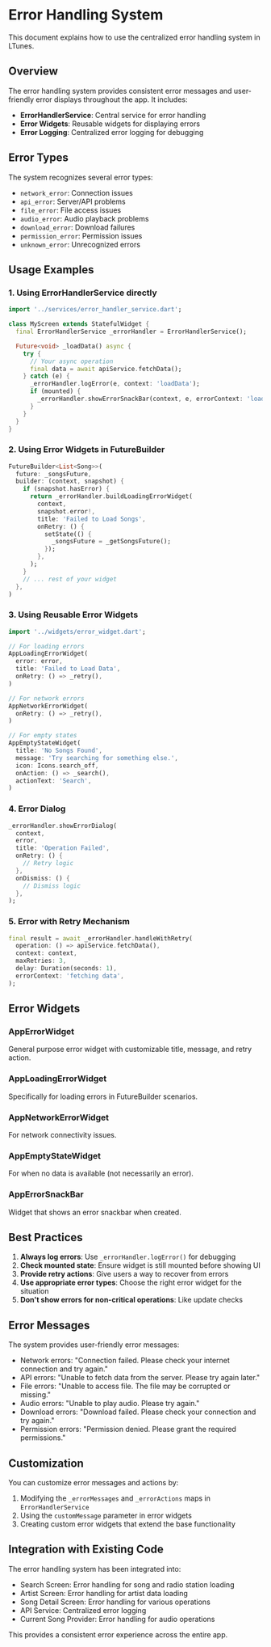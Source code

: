 # Error Handling System

This document explains how to use the centralized error handling system in LTunes.

## Overview

The error handling system provides consistent error messages and user-friendly error displays throughout the app. It includes:

- **ErrorHandlerService**: Central service for error handling
- **Error Widgets**: Reusable widgets for displaying errors
- **Error Logging**: Centralized error logging for debugging

## Error Types

The system recognizes several error types:

- `network_error`: Connection issues
- `api_error`: Server/API problems
- `file_error`: File access issues
- `audio_error`: Audio playback problems
- `download_error`: Download failures
- `permission_error`: Permission issues
- `unknown_error`: Unrecognized errors

## Usage Examples

### 1. Using ErrorHandlerService directly

```dart
import '../services/error_handler_service.dart';

class MyScreen extends StatefulWidget {
  final ErrorHandlerService _errorHandler = ErrorHandlerService();

  Future<void> _loadData() async {
    try {
      // Your async operation
      final data = await apiService.fetchData();
    } catch (e) {
      _errorHandler.logError(e, context: 'loadData');
      if (mounted) {
        _errorHandler.showErrorSnackBar(context, e, errorContext: 'loading data');
      }
    }
  }
}
```

### 2. Using Error Widgets in FutureBuilder

```dart
FutureBuilder<List<Song>>(
  future: _songsFuture,
  builder: (context, snapshot) {
    if (snapshot.hasError) {
      return _errorHandler.buildLoadingErrorWidget(
        context,
        snapshot.error!,
        title: 'Failed to Load Songs',
        onRetry: () {
          setState(() {
            _songsFuture = _getSongsFuture();
          });
        },
      );
    }
    // ... rest of your widget
  },
)
```

### 3. Using Reusable Error Widgets

```dart
import '../widgets/error_widget.dart';

// For loading errors
AppLoadingErrorWidget(
  error: error,
  title: 'Failed to Load Data',
  onRetry: () => _retry(),
)

// For network errors
AppNetworkErrorWidget(
  onRetry: () => _retry(),
)

// For empty states
AppEmptyStateWidget(
  title: 'No Songs Found',
  message: 'Try searching for something else.',
  icon: Icons.search_off,
  onAction: () => _search(),
  actionText: 'Search',
)
```

### 4. Error Dialog

```dart
_errorHandler.showErrorDialog(
  context,
  error,
  title: 'Operation Failed',
  onRetry: () {
    // Retry logic
  },
  onDismiss: () {
    // Dismiss logic
  },
);
```

### 5. Error with Retry Mechanism

```dart
final result = await _errorHandler.handleWithRetry(
  operation: () => apiService.fetchData(),
  context: context,
  maxRetries: 3,
  delay: Duration(seconds: 1),
  errorContext: 'fetching data',
);
```

## Error Widgets

### AppErrorWidget
General purpose error widget with customizable title, message, and retry action.

### AppLoadingErrorWidget
Specifically for loading errors in FutureBuilder scenarios.

### AppNetworkErrorWidget
For network connectivity issues.

### AppEmptyStateWidget
For when no data is available (not necessarily an error).

### AppErrorSnackBar
Widget that shows an error snackbar when created.

## Best Practices

1. **Always log errors**: Use `_errorHandler.logError()` for debugging
2. **Check mounted state**: Ensure widget is still mounted before showing UI
3. **Provide retry actions**: Give users a way to recover from errors
4. **Use appropriate error types**: Choose the right error widget for the situation
5. **Don't show errors for non-critical operations**: Like update checks

## Error Messages

The system provides user-friendly error messages:

- Network errors: "Connection failed. Please check your internet connection and try again."
- API errors: "Unable to fetch data from the server. Please try again later."
- File errors: "Unable to access file. The file may be corrupted or missing."
- Audio errors: "Unable to play audio. Please try again."
- Download errors: "Download failed. Please check your connection and try again."
- Permission errors: "Permission denied. Please grant the required permissions."

## Customization

You can customize error messages and actions by:

1. Modifying the `_errorMessages` and `_errorActions` maps in `ErrorHandlerService`
2. Using the `customMessage` parameter in error widgets
3. Creating custom error widgets that extend the base functionality

## Integration with Existing Code

The error handling system has been integrated into:

- Search Screen: Error handling for song and radio station loading
- Artist Screen: Error handling for artist data loading
- Song Detail Screen: Error handling for various operations
- API Service: Centralized error logging
- Current Song Provider: Error handling for audio operations

This provides a consistent error experience across the entire app. 